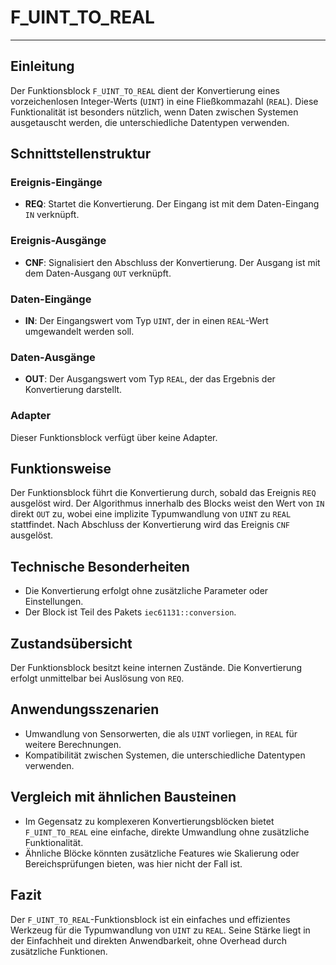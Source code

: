 # F_UINT_TO_REAL

* * * * * * * * * *
## Einleitung
Der Funktionsblock `F_UINT_TO_REAL` dient der Konvertierung eines vorzeichenlosen Integer-Werts (`UINT`) in eine Fließkommazahl (`REAL`). Diese Funktionalität ist besonders nützlich, wenn Daten zwischen Systemen ausgetauscht werden, die unterschiedliche Datentypen verwenden.

## Schnittstellenstruktur

### **Ereignis-Eingänge**
- **REQ**: Startet die Konvertierung. Der Eingang ist mit dem Daten-Eingang `IN` verknüpft.

### **Ereignis-Ausgänge**
- **CNF**: Signalisiert den Abschluss der Konvertierung. Der Ausgang ist mit dem Daten-Ausgang `OUT` verknüpft.

### **Daten-Eingänge**
- **IN**: Der Eingangswert vom Typ `UINT`, der in einen `REAL`-Wert umgewandelt werden soll.

### **Daten-Ausgänge**
- **OUT**: Der Ausgangswert vom Typ `REAL`, der das Ergebnis der Konvertierung darstellt.

### **Adapter**
Dieser Funktionsblock verfügt über keine Adapter.

## Funktionsweise
Der Funktionsblock führt die Konvertierung durch, sobald das Ereignis `REQ` ausgelöst wird. Der Algorithmus innerhalb des Blocks weist den Wert von `IN` direkt `OUT` zu, wobei eine implizite Typumwandlung von `UINT` zu `REAL` stattfindet. Nach Abschluss der Konvertierung wird das Ereignis `CNF` ausgelöst.

## Technische Besonderheiten
- Die Konvertierung erfolgt ohne zusätzliche Parameter oder Einstellungen.
- Der Block ist Teil des Pakets `iec61131::conversion`.

## Zustandsübersicht
Der Funktionsblock besitzt keine internen Zustände. Die Konvertierung erfolgt unmittelbar bei Auslösung von `REQ`.

## Anwendungsszenarien
- Umwandlung von Sensorwerten, die als `UINT` vorliegen, in `REAL` für weitere Berechnungen.
- Kompatibilität zwischen Systemen, die unterschiedliche Datentypen verwenden.

## Vergleich mit ähnlichen Bausteinen
- Im Gegensatz zu komplexeren Konvertierungsblöcken bietet `F_UINT_TO_REAL` eine einfache, direkte Umwandlung ohne zusätzliche Funktionalität.
- Ähnliche Blöcke könnten zusätzliche Features wie Skalierung oder Bereichsprüfungen bieten, was hier nicht der Fall ist.

## Fazit
Der `F_UINT_TO_REAL`-Funktionsblock ist ein einfaches und effizientes Werkzeug für die Typumwandlung von `UINT` zu `REAL`. Seine Stärke liegt in der Einfachheit und direkten Anwendbarkeit, ohne Overhead durch zusätzliche Funktionen.